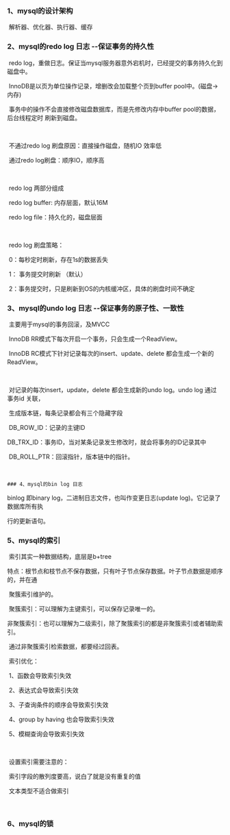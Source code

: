 ### 1、mysql的设计架构

​	解析器、优化器、执行器、缓存

### 2、mysql的redo log 日志 --**保证事务的持久性**

​	redo log，重做日志。保证当mysql服务器意外宕机时，已经提交的事务持久化到磁盘中。

​	InnoDB是以页为单位操作记录，增删改会加载整个页到buffer pool中。(磁盘->内存)

​	事务中的操作不会直接修改磁盘数据库，而是先修改内存中buffer pool的数据，后台线程定时	刷新到磁盘。

​	

​	不通过redo log 刷盘原因：直接操作磁盘，随机IO 效率低

​	通过redo log刷盘：顺序IO，顺序高

​	

​	redo log 两部分组成

​	redo log buffer: 内存层面，默认16M

​	redo log file：持久化的，磁盘层面

​	

​	redo log 刷盘策略： 

​	0：每秒定时刷新，存在1s的数据丢失

​	1： 事务提交时刷新 （默认）

​	2：事务提交时，只是刷新到OS的内核缓冲区，具体的刷盘时间不确定



### 3、mysql的undo log 日志 --**保证事务的原子性、一致性**

​	主要用于mysql的事务回滚，及MVCC

​	InnoDB RR模式下每次开启一个事务，只会生成一个ReadView。

​	InnoDB RC模式下针对记录每次的insert、update、delete 都会生成一个新的ReadView。

​	

​	对记录的每次insert，update，delete 都会生成新的undo log。undo log 通过 事务id 关联，

​	生成版本链，每条记录都会有三个隐藏字段

​	DB_ROW_ID：记录的主键ID

​	DB_TRX_ID：事务ID，当对某条记录发生修改时，就会将事务的ID记录其中

​	DB_ROLL_PTR：回滚指针，版本链中的指针。

​	

	### 4、mysql的bin log 日志

  binlog 即binary log，二进制日志文件，也叫作变更日志(update log)。它记录了数据库所有执

  行的更新语句。





### 5、mysql的索引

​	索引其实一种数据结构，底层是b+tree

​	特点：根节点和枝节点不保存数据，只有叶子节点保存数据。叶子节点数据是顺序的，并在通

​	聚簇索引维护的。

​	聚簇索引：可以理解为主键索引，可以保存记录唯一的。

​	非聚簇索引：也可以理解为二级索引，除了聚簇索引的都是非聚簇索引或者辅助索引。

​	通过非聚簇索引检索数据，都要经过回表。

​	索引优化：

​	1、函数会导致索引失效

​	2、表达式会导致索引失效

​	3、子查询条件的顺序会导致索引失效

​	4、group by having 也会导致索引失效

​	5、模糊查询会导致索引失效

​	

​	设置索引需要注意的：

​	索引字段的散列度要高，说白了就是没有重复的值

​	文本类型不适合做索引

​	

### 6、mysql的锁

